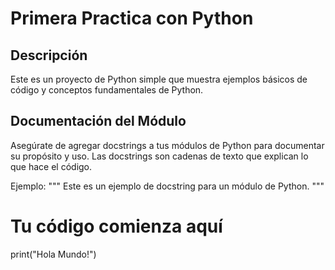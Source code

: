 # Primera Practica con Python

## Descripción

Este es un proyecto de Python simple que muestra ejemplos básicos de código y conceptos fundamentales de Python.

## Documentación del Módulo
Asegúrate de agregar docstrings a tus módulos de Python para documentar su propósito y uso. Las docstrings son cadenas de texto que explican lo que hace el código.

Ejemplo:
"""
Este es un ejemplo de docstring para un módulo de Python.
"""
# Tu código comienza aquí
print("Hola Mundo!")
